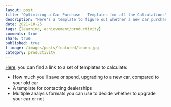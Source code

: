 ```yaml
---
layout: post
title: "Optimizing a Car Purchase - Templates for all the Calculations"
description: "Here's a template to figure out whether a new car purchase is worthwhile."
date: 2021-10-25
tags: [learning, achievement/productivity]
comments: true
share: true
published: true
f-image: /images/posts/featured/learn.jpg
category: productivity
---
```


[Here](https://docs.google.com/spreadsheets/d/1vybhNtZk_Sz-jh9-NpJ7mi3c7d9Xn0_McAd9qwHbH2o/edit#gid=868590249), you can find a link to a set of templates to calculate: 
* How much you'll save or spend, upgrading to a new car, compared to your old car
* A template for contacting dealerships
* Multiple analysis formats you can use to decide whether to upgrade your car or not

